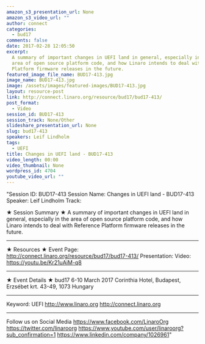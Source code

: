 ```yaml
---
amazon_s3_presentation_url: None
amazon_s3_video_url: ""
author: connect
categories:
  - bud17
comments: false
date: 2017-02-28 12:05:50
excerpt:
  A summary of important changes in UEFI land in general, especially in the
  area of open source platform code, and how Linaro intends to deal with Reference
  Platform firmware releases in the future.
featured_image_file_name: BUD17-413.jpg
image_name: BUD17-413.jpg
image: /assets/images/featured-images/BUD17-413.jpg
layout: resource-post
link: http://connect.linaro.org/resource/bud17/bud17-413/
post_format:
  - Video
session_id: BUD17-413
session_track: None/Other
slideshare_presentation_url: None
slug: bud17-413
speakers: Leif Lindholm
tags:
  - UEFI
title: Changes in UEFI land - BUD17-413
video_length: 00:00
video_thumbnail: None
wordpress_id: 4704
youtube_video_url: ""
---
```


"Session ID: BUD17-413
Session Name: Changes in UEFI land - BUD17-413
Speaker: Leif Lindholm
Track:

★ Session Summary ★
A summary of important changes in UEFI land in general, especially in the area of open source platform code, and how Linaro intends to deal with Reference Platform firmware releases in the future.

---

★ Resources ★
Event Page: http://connect.linaro.org/resource/bud17/bud17-413/
Presentation:
Video: https://youtu.be/Kr21uAiM-q8

---

★ Event Details ★
bud17
6-10 March 2017
Corinthia Hotel, Budapest,
Erzsébet krt. 43-49,
1073 Hungary

---

Keyword: UEFI
http://www.linaro.org
http://connect.linaro.org

---

Follow us on Social Media
https://www.facebook.com/LinaroOrg
https://twitter.com/linaroorg
https://www.youtube.com/user/linaroorg?sub_confirmation=1
https://www.linkedin.com/company/1026961"
